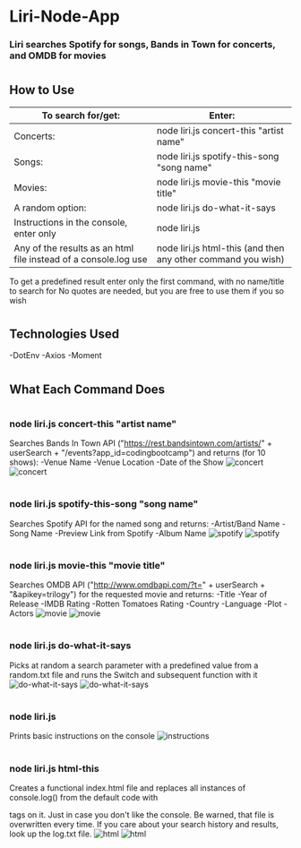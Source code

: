 # Liri-Node-App
### Liri searches Spotify for songs, Bands in Town for concerts, and OMDB for movies
#
## How to Use
|To search for/get:                                                   |Enter:                                                        |
|---------------------------------------------------------------------|--------------------------------------------------------------|
|Concerts:                                                            |node liri.js concert-this "artist name"                       |
|Songs:                                                               |node liri.js spotify-this-song "song name"                    |
|Movies:                                                              |node liri.js movie-this "movie title"                         |
|A random option:                                                     |node liri.js do-what-it-says                                  |
|Instructions in the console, enter only                              |node liri.js                                                  |
|Any of the results as an html file instead of a console.log use      |node liri.js html-this (and then any other command you wish)  |
To get a predefined result enter only the first command, with no name/title to search for
No quotes are needed, but you are free to use them if you so wish
#
## Technologies Used
-DotEnv
-Axios
-Moment
#
## What Each Command Does
#
### node liri.js concert-this "artist name"
Searches Bands In Town API ("https://rest.bandsintown.com/artists/" + userSearch + "/events?app_id=codingbootcamp") and returns (for 10 shows):
-Venue Name
-Venue Location
-Date of the Show
![concert](images/concert-this.png)
![concert](images/concert-this-search.png)
#
### node liri.js spotify-this-song "song name"
Searches Spotify API for the named song and returns:
-Artist/Band Name
-Song Name
-Preview Link from Spotify
-Album Name
![spotify](images/spotify-this-song.png)
![spotify](images/spotify-this-song-search.png)
#
### node liri.js movie-this "movie title" 
Searches OMDB API ("http://www.omdbapi.com/?t=" + userSearch + "&apikey=trilogy") for the requested movie and returns:
-Title
-Year of Release
-IMDB Rating
-Rotten Tomatoes Rating
-Country
-Language
-Plot
-Actors
![movie](images/movie-this.png)
![movie](images/movie-this-search.png)
#
### node liri.js do-what-it-says
Picks at random a search parameter with a predefined value from a random.txt file and runs the Switch and subsequent function with it
![do-what-it-says](images/do-what-it-says-1.png)
![do-what-it-says](images/do-what-it-says-2.png)
#
### node liri.js
Prints basic instructions on the console
![instructions](images/instructions.png)
#
### node liri.js html-this
Creates a functional index.html file and replaces all instances of console.log() from the default code with <p> tags on it. Just in case
you don't like the console. Be warned, that file is overwritten every time. If you care about your search history and results, look up the
log.txt file.
![html](images/html-this.png)
![html](images/html-this-html.png)